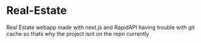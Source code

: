 # Real-Estate
Real Estate webapp made with next.js and RapidAPI
having trouble with git cache so thats why the project isnt on the repo currently
